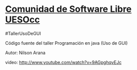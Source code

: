 [Comunidad de Software Libre UESOcc](https://www.facebook.com/groups/csluesfmocc)
=================================================================================

#TallerUsoDeGUI


Código fuente del taller Programación en java (Uso de GUI)

Autor: Nilson Arana

video: http://www.youtube.com/watch?v=9AGpghqvEJc

